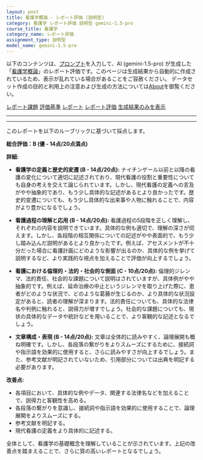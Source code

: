 ```yaml
---
layout: post
title: 看護学概論 - レポート評価 (説明型)
category: 看護学 レポート評価 説明型 gemini-1.5-pro
course_title: 看護学
category_name: レポート評価
assignment_type: 説明型
model_name: gemini-1.5-pro
---
```


以下のコンテンツは、[プロンプト](https://github.com/takedatoshiyuki/synthetic_assignments/tree/main/generated/看護学/gemini-1.5-pro/prompt_レポート評価-説明型.md)を入力して、AI (gemini-1.5-pro) が生成した「[看護学概論](/contents/看護学/)」のレポート評価です。このページは生成結果から自動的に作成されているため、表示が乱れている場合があることをご容赦ください。
データセット作成の目的と利用上の注意および生成の方法については[About](/About)を御覧ください。

[レポート課題](../レポート課題-説明型)
[評価基準](../評価基準-説明型)
[レポート](../レポート-説明型)
[レポート評価](../レポート評価-説明型)
[生成結果のみを表示](https://github.com/takedatoshiyuki/synthetic_assignments/tree/main/generated/看護学/gemini-1.5-pro/レポート評価-説明型.md)
  

***
***
  
このレポートを以下のルーブリックに基づいて採点します。

**総合評価：B (優 - 14点/20点満点)**

**詳細:**

* **看護学の定義と歴史的変遷 (B - 14点/20点):**  ナイチンゲール以前と以降の看護の変化について適切に記述されており、現代看護の役割と重要性についても自身の考えを交えて論じられています。しかし、現代看護の定義への言及がやや抽象的であり、もう少し具体的な記述があるとより良かったです。歴史的変遷についても、もう少し具体的な出来事や人物に触れることで、内容がより豊かになるでしょう。

* **看護過程の理解と応用 (B - 14点/20点):** 看護過程の5段階を正しく理解し、それぞれの内容を説明できています。具体的な例も適切で、理解の深さが伺えます。しかし、各段階の相互関係についての記述がやや表面的で、もう少し踏み込んだ説明があるとより良かったです。例えば、アセスメントが不十分だった場合に看護計画にどのような影響が出るのか、具体的な例を挙げて説明するなど、より実践的な視点を加えることで評価が向上するでしょう。

* **看護における倫理的・法的・社会的な側面 (C - 10点/20点):** 倫理的ジレンマ、法的責任、社会的な課題について説明はされていますが、具体例がやや抽象的です。例えば、延命治療の中止というジレンマを取り上げた際に、患者がどのような状況で、どのような葛藤が生じるのか、より具体的な状況設定があると、読者の理解が深まります。法的責任についても、具体的な法律名や判例に触れると、説得力が増すでしょう。社会的な課題についても、現状の具体的なデータや統計などを用いることで、より客観的な記述となるでしょう。

* **文章構成・表現 (B - 14点/20点):**  文章は全体的に読みやすく、論理展開も概ね明確です。しかし、各段落の繋がりをよりスムーズにするために、接続詞や指示語を効果的に使用すると、さらに読みやすさが向上するでしょう。また、参考文献が明記されていないため、引用部分については出典を明記する必要があります。


**改善点:**

* 各項目において、具体的な例やデータ、関連する法律名などを加えることで、説得力と客観性を高める。
* 各段落の繋がりを意識し、接続詞や指示語を効果的に使用することで、論理展開をよりスムーズにする。
* 参考文献を明記する。
* 現代看護の定義をより具体的に記述する。


全体として、看護学の基礎概念を理解していることが示されています。上記の改善点を踏まえることで、さらに質の高いレポートとなるでしょう。
